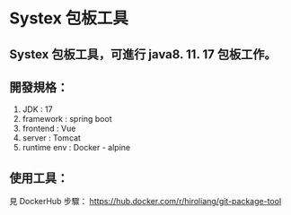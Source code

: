 Systex 包板工具
===

Systex 包板工具，可進行 java8. 11. 17 包板工作。
---

## 開發規格：
1. JDK : 17
2. framework : spring boot
3. frontend : Vue
4. server : Tomcat
5. runtime env : Docker - alpine

## 使用工具：

見 DockerHub 步驟：
https://hub.docker.com/r/hiroliang/git-package-tool
